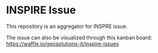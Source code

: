 # INSPIRE Issue

This repository is an aggregator for INSPRE issue.

The issue can also be visualized through this kanban board:
https://waffle.io/geosolutions-it/inspire-issues